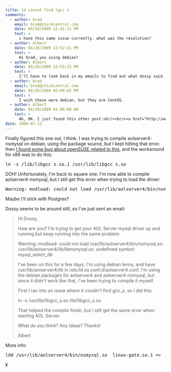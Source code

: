 ```yaml
---
title: ld cannot find lgcc s
comments:
  - author: brad
    email: brad@chickcentral.com
    date: 04/28/2009 12:41:11 PM
    text: >
      i have this same issue currently. what was the resolution?
  - author: Albert
    date: 04/28/2009 12:52:31 PM
    text: >
      Hi brad, you using debian?
  - author: Albert
    date: 04/28/2009 12:53:23 PM
    text: >
      I'll have to look back in my emails to find out what dossy said.
  - author: brad
    email: brad@chickcentral.com
    date: 04/28/2009 03:09:02 PM
    text: >
      I wish these were debian, but they are CentOS.
  - author: Albert
    date: 04/29/2009 01:08:08 AM
    text: >
      Ah, OK. I just found this other post:<br/><br/><a href="http://www.docunext.com/2008/07/aolserver4-nsmysql/" rel="nofollow">http://www.docunext.com/2008/07/14/aolserver4-nsmysql/</a><br/><br/>And I'm posting the emails we exchanged in the wiki:<br/><br/><a href="http://www.docunext.com/" rel="nofollow">http://www.docunext.com/wiki/The_Emails_Between_Dossy_and_I_about_AOLServer_and_MySQL</a>
date: 2008-07-12
---
```

Finally figured this one out, I think. I was trying to compile aolserver4-nsmysql on debian, using the package source, but I kept hitting that error. then <a href="https://bugzilla.novell.com/show_bug.cgi?id=218406">I found some bug about openSUSE related to this</a>, and the workaround for x86 was to do this:

<pre lang="bash">
ln -s /lib/libgcc_s.so.1 /usr/lib/libgcc_s.so</pre>

DOH! Unfortunately, I'm back to square one. I'm now able to compile aolserver4-nsmysql, but I still get this error when trying to load the driver:

<pre lang="bash">
Warning: modload: could not load /usr/lib/aolserver4/bin/nsmysql.so: /usr/lib/aolserver4/lib/libnsmysql.so: undefined symbol: mysql_select_db</pre>

Maybe I'll stick with Postgres?

Dossy seems to be around still, so I've just sent an email:

<blockquote>

Hi Dossy,

How are you? I'm trying to get your AOL Server mysql driver up and running but keep running into the same problem:

Warning: modload: could not load /usr/lib/aolserver4/bin/nsmysql.so: /usr/lib/aolserver4/lib/libnsmysql.so: undefined symbol: mysql_select_db

I've been on this for a few days, I'm using debian lenny, and have /usr/lib/aolserver4/lib in /etc/ld.so.conf.d/aolserver4.conf. I'm using the debian packages for aolserver4 and aolserver4-nsmysql, but since it didn't work like that, I've been trying to compile it myself.

First I ran into an issue where it couldn't find gcc_s, so I did this:

ln -s /usr/lib/libgcc_s.so /lib/libgcc_s.so

That helped the compile finish, but I still get the same error when starting AOL Server.

What do you think? Any ideas? Thanks!

Albert</blockquote>

More info:

<pre>
ldd /usr/lib/aolserver4/bin/nsmysql.so	linux-gate.so.1 =>  (0xffffe000)	libnsmysql.so => /usr/lib/aolserver4/lib/libnsmysql.so (0xb7fc7000)	libnsd.so => /usr/lib/aolserver4/lib/libnsd.so (0xb7f69000)	libnsthread.so => /usr/lib/aolserver4/lib/libnsthread.so (0xb7f60000)	libgcc_s.so.1 => /lib/libgcc_s.so.1 (0xb7f53000)	libtcl8.4.so.0 => /usr/lib/libtcl8.4.so.0 (0xb7e9e000)	libdl.so.2 => /lib/i686/cmov/libdl.so.2 (0xb7e9a000)	libpthread.so.0 => /lib/i686/cmov/libpthread.so.0 (0xb7e82000)	libm.so.6 => /lib/i686/cmov/libm.so.6 (0xb7e5d000)	libc.so.6 => /lib/i686/cmov/libc.so.6 (0xb7d0e000)	/lib/ld-linux.so.2 (0x80000000)</pre>

¥

